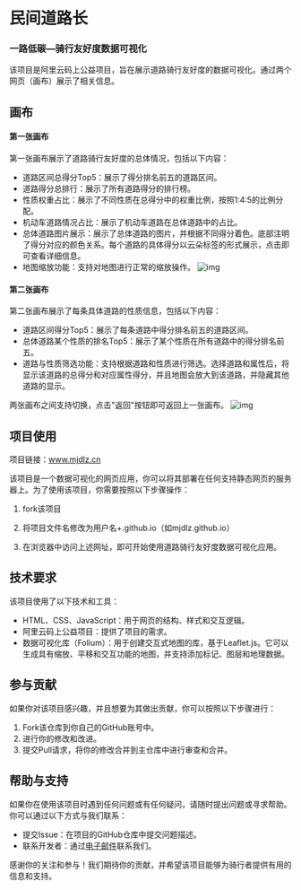 # 民间道路长
### 一路低碳—骑行友好度数据可视化

该项目是阿里云码上公益项目，旨在展示道路骑行友好度的数据可视化。通过两个网页（画布）展示了相关信息。

## 画布

#### 第一张画布

第一张画布展示了道路骑行友好度的总体情况，包括以下内容：

- 道路区间总得分Top5：展示了得分排名前五的道路区间。
- 道路得分总排行：展示了所有道路得分的排行榜。
- 性质权重占比：展示了不同性质在总得分中的权重比例，按照1:4:5的比例分配。
- 机动车道路情况占比：展示了机动车道路在总体道路中的占比。
- 总体道路图片展示：展示了总体道路的图片，并根据不同得分着色。底部注明了得分对应的颜色关系。每个道路的具体得分以云朵标签的形式展示，点击即可查看详细信息。
- 地图缩放功能：支持对地图进行正常的缩放操作。
![img](https://img2023.cnblogs.com/blog/3018649/202301/3018649-20230112163717980-2139804803.jpg)

#### 第二张画布

第二张画布展示了每条具体道路的性质信息，包括以下内容：

- 道路区间得分Top5：展示了每条道路中得分排名前五的道路区间。
- 总体道路某个性质的排名Top5：展示了某个性质在所有道路中的得分排名前五。
- 道路与性质筛选功能：支持根据道路和性质进行筛选。选择道路和属性后，将显示该道路的总得分和对应属性得分，并且地图会放大到该道路，并隐藏其他道路的显示。

两张画布之间支持切换，点击"返回"按钮即可返回上一张画布。
![img](https://img2023.cnblogs.com/blog/3018649/202301/3018649-20230112163718481-172652676.jpg)

## 项目使用
项目链接：www.mjdlz.cn

该项目是一个数据可视化的网页应用，你可以将其部署在任何支持静态网页的服务器上。为了使用该项目，你需要按照以下步骤操作：

1. fork该项目

2. 将项目文件名修改为用户名+.github.io（如mjdlz.github.io）

3. 在浏览器中访问上述网址，即可开始使用道路骑行友好度数据可视化应用。

## 技术要求

该项目使用了以下技术和工具：

- HTML、CSS、JavaScript：用于网页的结构、样式和交互逻辑。
- 阿里云码上公益项目：提供了项目的需求。
- 数据可视化库（Folium）：用于创建交互式地图的库，基于Leaflet.js。它可以生成具有缩放、平移和交互功能的地图，并支持添加标记、图层和地理数据。

## 参与贡献

如果你对该项目感兴趣，并且想要为其做出贡献，你可以按照以下步骤进行：

1. Fork该仓库到你自己的GitHub账号中。
2. 进行你的修改和改进。
3. 提交Pull请求，将你的修改合并到主仓库中进行审查和合并。

## 帮助与支持

如果你在使用该项目时遇到任何问题或有任何疑问，请随时提出问题或寻求帮助。你可以通过以下方式与我们联系：

- 提交Issue：在项目的GitHub仓库中提交问题描述。
- 联系开发者：通过[电子邮件](mailto:jeekzhang@139.com)联系我们。

感谢你的关注和参与！我们期待你的贡献，并希望该项目能够为骑行者提供有用的信息和支持。
